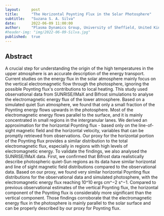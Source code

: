 ```yaml
---
layout:     post
title:      "The Horizontal Poynting Flux in the Solar Photosphere"
subtitle:   "Suzana S. A. Silva"
date:       2022-06-09 11:00:00
author:     "Plasma Dynamics Group, University of Sheffield, United Kingdom"
#header-img: "img/2022-06-09-Silva.jpg"
published:  true
---
```


## Abstract
A crucial step for understanding the origin of the high temperatures in the upper atmosphere is an accurate description of the energy transport. Current studies on the energy flux in the solar atmosphere mainly focus on the vertical electromagnetic flow through the photosphere, ignoring the possible Poynting flux's contributions to local heating. This study used observational data from SUNRISE/IMaX and Bifrost simulations to analyse the electromagnetic energy flux of the lower atmosphere. Based on a simulated quiet Sun atmosphere, we found that only a small fraction of the Poynting energy flows upwards in the photosphere. Most of the electromagnetic energy flows parallel to the surface, and it is mainly concentrated in small regions in the intergranular lanes. We derived an approximation for the horizontal Poynting flux - based only on the line-of-sight magnetic field and the horizontal velocity,  variables that can be promptly retrieved from observations. Our proxy for the horizontal portion of the Poynting flux provides a similar distribution to the total electromagnetic flux, especially in regions with high levels of electromagnetic energy. To validate the findings, we also analysed the SUNRISE/IMaX data. First, we confirmed that Bifrost data realistically describe photospheric quiet-Sun regions as its data have similar horizontal and line of sight magnetic field distributions compared to the observational data. Based on our proxy, we found very similar horizontal Poynting flux distributions for the observational data and simulated photosphere, with the electromagnetic energy flux reaching 10^10 ergs cm^−2 s^−1. Compared to previous observational estimates of the vertical Poynting flux, the horizontal component of the Poynting flux is considerably more significant than the vertical component. Those findings corroborate that the electromagnetic energy flux in the photosphere is mainly parallel to the solar surface and can be properly described by our proxy for Poynting flux. 
